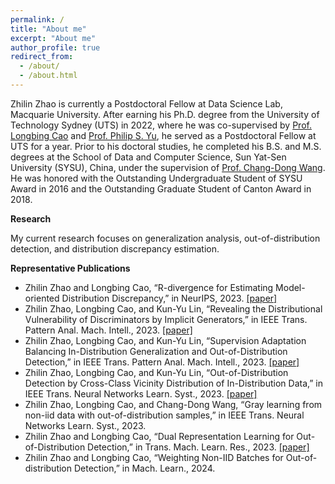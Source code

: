 ```yaml
---
permalink: /
title: "About me"
excerpt: "About me"
author_profile: true
redirect_from: 
  - /about/
  - /about.html
---
```


Zhilin Zhao is currently a Postdoctoral Fellow at Data Science Lab, Macquarie University. After earning his Ph.D. degree from the University of Technology Sydney (UTS) in 2022, where he was co-supervised by [Prof. Longbing Cao](https://datasciences.org/cao/) and [Prof. Philip S. Yu](https://www.cs.uic.edu/~psyu/), he served as a Postdoctoral Fellow at UTS for a year. Prior to his doctoral studies, he completed his B.S. and M.S. degrees at the School of Data and Computer Science, Sun Yat-Sen University (SYSU), China, under the supervision of [Prof. Chang-Dong Wang](https://www.scholat.com/changdongwang.cn). He was honored with the Outstanding Undergraduate Student of SYSU Award in 2016 and the Outstanding Graduate Student of Canton Award in 2018.


**Research**

My current research focuses on generalization analysis, out-of-distribution detection, and distribution discrepancy estimation.

**Representative Publications**
* Zhilin Zhao and Longbing Cao, “R-divergence for Estimating Model-oriented Distribution Discrepancy,” in NeurIPS, 2023. [[paper]](https://arxiv.org/abs/2310.01109)
* Zhilin Zhao, Longbing Cao, and Kun-Yu Lin, “Revealing the Distributional Vulnerability of Discriminators by Implicit Generators,” in IEEE Trans. Pattern Anal. Mach. Intell., 2023. [[paper]](https://ieeexplore.ieee.org/document/9987694/)
* Zhilin Zhao, Longbing Cao, and Kun-Yu Lin,  “Supervision Adaptation Balancing In-Distribution Generalization and Out-of-Distribution Detection,” in IEEE Trans. Pattern Anal. Mach. Intell., 2023. [[paper]](https://ieeexplore.ieee.org/document/10271740)
* Zhilin Zhao, Longbing Cao, and Kun-Yu Lin,  “Out-of-Distribution Detection by Cross-Class Vicinity Distribution of In-Distribution Data,” in IEEE Trans. Neural Networks Learn. Syst., 2023. [[paper]](https://ieeexplore.ieee.org/document/10136820)
* Zhilin Zhao, Longbing Cao, and Chang-Dong Wang,  “Gray learning from non-iid data with out-of-distribution samples,” in IEEE Trans. Neural Networks Learn. Syst., 2023. 
* Zhilin Zhao and Longbing Cao, “Dual Representation Learning for Out-of-Distribution Detection,” in Trans. Mach. Learn. Res., 2023. [[paper]](https://openreview.net/forum?id=PHAr3q49h6)
* Zhilin Zhao and Longbing Cao, “Weighting Non-IID Batches for Out-of-distribution Detection,” in Mach. Learn., 2024.


